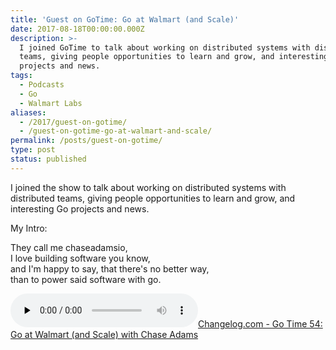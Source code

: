 ```yaml
---
title: 'Guest on GoTime: Go at Walmart (and Scale)'
date: 2017-08-18T00:00:00.000Z
description: >-
  I joined GoTime to talk about working on distributed systems with distributed
  teams, giving people opportunities to learn and grow, and interesting Go
  projects and news.
tags:
  - Podcasts
  - Go
  - Walmart Labs
aliases:
  - /2017/guest-on-gotime/
  - /guest-on-gotime-go-at-walmart-and-scale/
permalink: /posts/guest-on-gotime/
type: post
status: published
---
```



I joined the show to talk about working on distributed systems with distributed teams, giving people opportunities to learn and grow, and interesting Go projects and news.

My Intro:

They call me chaseadamsio, <br />
I love building software you know, <br />
and I'm happy to say, that there's no better way, <br />
than to power said software with go.

<audio data-theme="night" data-src="https://changelog.com/gotime/54/embed" src="https://cdn.changelog.com/uploads/gotime/54/go-time-54.mp3" preload="none" class="changelog-episode" controls></audio>[Changelog.com - Go Time 54: Go at Walmart (and Scale) with Chase Adams](https://changelog.com/gotime/54)<script async src="//cdn.changelog.com/embed.js"></script>

